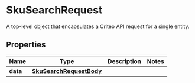 

# SkuSearchRequest

A top-level object that encapsulates a Criteo API request for a single entity.

## Properties

| Name | Type | Description | Notes |
|------------ | ------------- | ------------- | -------------|
|**data** | [**SkuSearchRequestBody**](SkuSearchRequestBody.md) |  |  |



